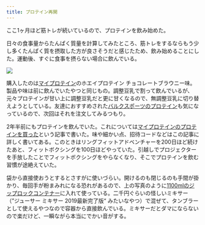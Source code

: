 ```yaml
---
title: プロテイン再開
---
```

ここ1ヶ月ほど筋トレが続いているので、プロテインを飲み始めた。

日々の食事量からたんぱく質量を計算してみたところ、筋トレをするならもう少し多くたんぱく質を摂取した方が良さそうだと感じたため、飲み始めることにした。運動後、すぐに食事を摂らない場合に飲んでいる。

![](https://lh3.googleusercontent.com/docs/ADP-6oGCKiNmvu3MMTPn472GDnEj9JKVp4r-edBFr4Y_K8yZ32Ej1ZZEX_KQ3-p0tM37nIOiN8imab1VH7jLuTvImRzEqbmtceBhE5V3DOZ7AbIGCVN1N1cGiWt_Q5qblPsWRrc67t-lqpyFYOmYvkk5mfAMV3xX9RnmXbYljKYGTQA9hSiPpR_siiTpDLFkIx4CNeAc2SIeHrdSPERznPFl5Ns9S9xJvLmK92sn2VpTtenHgbyPEuhDKwb699Q-EpGeMnJLgVjIqdqZDjBGaeWPUJVfIA_MmSNLQlycSGzKh75h4cqFNAkA_sdAT3zH3Sr7d4ewqbwvD6GNB7UnYpqW_4l-AhUIUzpG1T4eWo2DvVgcxycg50eET5gf7ZcFPoxknSJSwy-uRML0dd3Gl1u1x63KdsvuuTP285klTCBO4CtVsL5MvsEEXWfSVayZiaXSVH8Wf_de1eEu0HqCgbmA52u8AxvjiwwpgECP0-6WV49K8gksL7dKFRha7QjaCLdrh33415sR0R0Tw4QMJv40_SDh_Bl-qVFycBuNWPul6Mz5YHB1S9X08YXAsHl6CgXYCcon12j_qStvplrSB_0YYca34Wy2frD_nrKZGAuT52VoetrMbKxVXwOhVKOQjDPmtMmkVLo4gt-MptoKtJ9F1n8XcsnoiN6JHbrohEfDdCXoo9gwUgd8ExjxTXH2N7612l4x3GtDNg1YOsxY_qvo2t77d7zbR42jlb-oERuF2rx9lnFdTujxDU5oi_h9I9Omjxsae-q5x7zNPTi3WKUmalmTz5cJUe_6arIb1aIq0KAFMhzDaiybsWtDpY8XQUVAQr3qUdmMJLFykBONN-cOSkgOWPh8KU5XZgV-W47WmK3Lah_1RxAfOR0h5i24UqgEVVRB7zI_TgpI54qtwCmBHLLJVm5uuWS_ZG2-FQAKaaJz3TOa_xwgrrTEH56EcqNx79j0GW1Wa25RdkgpFvlJ5DdZKzKr--c8kfT49Xtby0mIodYQECZtdPQ3yI9d6ODaNUfLGWO3A4tueFQMuQIe4BzaC0vGDqPCsY_-FbNAPHjNnFOEahD-ZbfRFjJuLitUoF49GbXfMnpDl3LKjIU37zdgW2y2BYZ3KUb5XmpcZMrBoYRZ2J7tV-bNLAJfycnveU5nf4sfoCp13q4tlEaWp0m38Q1Z8RbuwRcP9icYFBuEGf5nDYwaX198abV9jAbNUClR2cizmRIDLtw-k00nS9feMk9UGYDrEQRXd70Rgb6V-JVB)

購入したのは[マイプロテイン](https://www.myprotein.jp/)のホエイプロテイン チョコレートブラウニー味。製品や味は前に飲んでいたやつと同じもの。調整豆乳で割って飲んでいるが、元々プロテインが甘い上に調整豆乳だと更に甘くなるので、無調整豆乳に切り替えようとしている。友達におすすめされた[バルクスポーツのプロテイン](https://www.amazon.co.jp/dp/B086JSPKT3)も気になっているので、次回はそれを注文してみるつもり。

2年半前にもプロテインを飲んでいた。これについては[マイプロテインのプロテインを買った](https://r7kamura.com/articles/2020-02-17-my-protein)という記事で書いた。味や細かい点、招待コードなどはこの記事に詳しく書いてある。このときはリングフィットアドベンチャーを200日ほど続けたあと、フィットボクシングを100日ほどやっていた。引越しでプロジェクターを手放したことでフィットボクシングをやらなくなり、そこでプロテインを飲む習慣が途絶えていた。

袋から直接使おうとするとさすがに使いづらい。開けるのも閉じるのも手間が掛かり、毎回手が粉まみれになる恐れがあるので、上の写真のように[1100mlのジップロックコンテナー](https://www.amazon.co.jp/dp/B01B7N6FXY)に入れて使っている。二千円ぐらいの怪しいミキサー（”ジューサー ミキサー 2019最新完了版“ みたいなやつ）で混ぜて、タンブラーとして使えるやつなので容器から直接飲んでいる。ミキサーだとダマにならないので楽だけど、一瞬ながら本当にでかい音がする。
